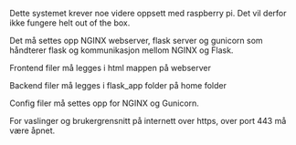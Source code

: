Dette systemet krever noe videre oppsett med raspberry pi.
Det vil derfor ikke fungere helt out of the box. 

Det må settes opp NGINX webserver, flask server og gunicorn som håndterer flask og kommunikasjon mellom NGINX og Flask. 

Frontend filer må legges i html mappen på webserver

Backend filer må legges i flask_app folder på home folder

Config filer må settes opp for NGINX og Gunicorn.

For vaslinger og brukergrensnitt på internett over https, over port 443 må være åpnet.
